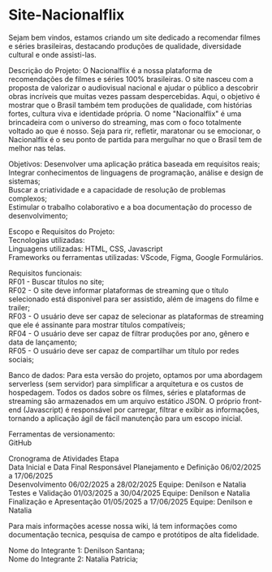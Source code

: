 # Site-Nacionalflix
Sejam bem vindos, estamos criando um site dedicado a recomendar filmes e séries brasileiras, destacando produções de qualidade, diversidade cultural e onde assisti-las.

Descrição do Projeto:
O Nacionalflix é a nossa plataforma de recomendações de filmes e séries 100% brasileiras. O site nasceu com a proposta de valorizar o audiovisual nacional e ajudar o público a descobrir obras incríveis que muitas vezes passam despercebidas. Aqui, o objetivo é mostrar que o Brasil também tem produções de qualidade, com histórias fortes, cultura viva e identidade própria. O nome "Nacionalflix" é uma brincadeira com o universo do streaming, mas com o foco totalmente voltado ao que é nosso. Seja para rir, refletir, maratonar ou se emocionar, o Nacionalflix é o seu ponto de partida para mergulhar no que o Brasil tem de melhor nas telas.

Objetivos:
Desenvolver uma aplicação prática baseada em requisitos reais;  
Integrar conhecimentos de linguagens de programação, análise e design de sistemas;  
Buscar a criatividade e a capacidade de resolução de problemas complexos;  
Estimular o trabalho colaborativo e a boa documentação do processo de desenvolvimento;  

Escopo e Requisitos do Projeto:  
Tecnologias utilizadas:  
Linguagens utilizadas: HTML, CSS, Javascript  
Frameworks ou ferramentas utilizadas: VScode, Figma, Google Formulários.  

Requisitos funcionais:  
RF01 - Buscar títulos no site;  
RF02 - O site deve informar plataformas de streaming que o título selecionado está disponivel para ser assistido, além de imagens do filme e trailer;  
RF03 - O usuário deve ser capaz de selecionar as plataformas de streaming que ele é assinante para mostrar títulos compatíveis;  
RF04 - O usuário deve ser capaz de filtrar produções por ano, gênero e data de lançamento;  
RF05 - O usuário deve ser capaz de compartilhar um título por redes sociais;  

Banco de dados: 
Para esta versão do projeto, optamos por uma abordagem serverless (sem servidor) para simplificar a arquitetura e os custos de hospedagem. Todos os dados sobre os filmes, séries e plataformas de streaming são armazenados em um arquivo estático JSON. O próprio front-end (Javascript) é responsável por carregar, filtrar e exibir as informações, tornando a aplicação ágil de fácil manutenção para um escopo inicial.

Ferramentas de versionamento:  
GitHub

Cronograma de Atividades Etapa  
Data Inicial e Data Final Responsável Planejamento e Definição 06/02/2025 a 17/06/2025  
Desenvolvimento 06/02/2025 a 28/02/2025 Equipe: Denilson e Natalia  
Testes e Validação 01/03/2025 a 30/04/2025 Equipe: Denilson e Natalia  
Finalização e Apresentação 01/05/2025 a 17/06/2025 Equipe: Denilson e Natalia  

Para mais informações acesse nossa wiki, lá tem informações como documentação tecnica, pesquisa de campo e protótipos de alta fidelidade.  

Nome do Integrante 1: Denilson Santana;  
Nome do Integrante 2: Natalia Patricia;  
